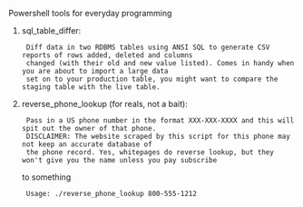 Powershell tools for everyday programming

1. sql_table_differ: 

		Diff data in two RDBMS tables using ANSI SQL to generate CSV reports of rows added, deleted and columns 
		changed (with their old and new value listed). Comes in handy when you are about to import a large data 
		set on to your production table, you might want to compare the staging table with the live table.  

2. reverse_phone_lookup (for reals, not a bait):

        Pass in a US phone number in the format XXX-XXX-XXXX and this will spit out the owner of that phone. 
        DISCLAIMER: The website scraped by this script for this phone may not keep an accurate database of 
        the phone record. Yes, whitepages do reverse lookup, but they won't give you the name unless you pay subscribe 
	to something
        
        Usage: ./reverse_phone_lookup 800-555-1212
